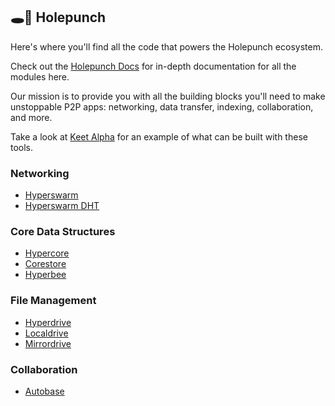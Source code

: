 ## :hole::boxing_glove: Holepunch

Here's where you'll find all the code that powers the Holepunch ecosystem.

Check out the [Holepunch Docs](https://docs.holepunch.to) for in-depth documentation for all the modules here.

Our mission is to provide you with all the building blocks you'll need to make unstoppable P2P apps: networking, data transfer, indexing, collaboration, and more.

Take a look at [Keet Alpha](https://keet.io) for an example of what can be built with these tools.

### Networking
* [Hyperswarm](https://github.com/holepunchto/hyperswarm)
* [Hyperswarm DHT](https://github.com/holepunchto/hyperswarm-dht)

### Core Data Structures
* [Hypercore](https://github.com/holepunchto/hypercore)
* [Corestore](https://github.com/holepunchto/corestore)
* [Hyperbee](https://github.com/holepunchto/hyperbee)

### File Management
* [Hyperdrive](https://github.com/holepunchto/hyperdrive)
* [Localdrive](https://github.com/holepunchto/localdrive)
* [Mirrordrive](https://github.com/holepunchto/mirrordrive)

### Collaboration
* [Autobase](https://github.com/holepunchto/autobase)
